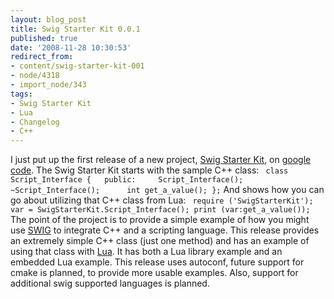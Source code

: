 ```yaml
---
layout: blog_post
title: Swig Starter Kit 0.0.1
published: true
date: '2008-11-28 10:30:53'
redirect_from:
- content/swig-starter-kit-001
- node/4318
- import_node/343
tags:
- Swig Starter Kit
- Lua
- Changelog
- C++
---
```


I just put up the first release of a new project, [Swig Starter Kit](http://swigstarterkit.googlecode.com), on [google code](http://code.google.com). The Swig Starter Kit starts with the sample C++ class: ` class Script_Interface {   public:     Script_Interface();     ~Script_Interface();      int get_a_value(); };`
And shows how you can go about utilizing that C++ class from Lua: ` require ('SwigStarterKit');  var = SwigStarterKit.Script_Interface(); print (var:get_a_value());`
The point of the project is to provide a simple example of how you might use [SWIG](http://www.swig.org) to integrate C++ and a scripting language. This release provides an extremely simple C++ class (just one method) and has an example of using that class with [Lua](http://www.lua.org). It has both a Lua library example and an embedded Lua example. This release uses autoconf, future support for cmake is planned, to provide more usable examples. Also, support for additional swig supported languages is planned.
